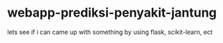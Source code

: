 # webapp-prediksi-penyakit-jantung
lets see if i can came up with something by using flask, scikit-learn, ect

